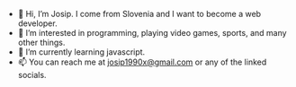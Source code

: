 - 👋 Hi, I’m Josip. I come from Slovenia and I want to become a web developer.
- 👀 I’m interested in programming, playing video games, sports, and many other things. 
- 🌱 I’m currently learning javascript. 
- 📫 You can reach me at josip1990x@gmail.com or any of the linked socials.

<!---
josip46/josip46 is a ✨ special ✨ repository because its `README.md` (this file) appears on your GitHub profile.
You can click the Preview link to take a look at your changes.
--->
